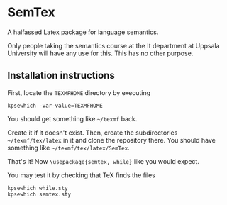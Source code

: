 # SemTex
A halfassed Latex package for language semantics.

Only people taking the semantics course at the It department at Uppsala University will have any use for this.
This has no other purpose.

## Installation instructions
First, locate the `TEXMFHOME` directory by executing
```
kpsewhich -var-value=TEXMFHOME
```
You should get something like `~/texmf` back.

Create it if it doesn't exist. Then, create the subdirectories `~/texmf/tex/latex` in it and clone the repository there. You should have something like `~/texmf/tex/latex/SemTex`.

That's it! Now `\usepackage{semtex, while}` like you would expect.

You may test it by checking that TeX finds the files
```
kpsewhich while.sty
kpsewhich semtex.sty
```
